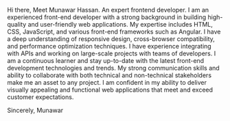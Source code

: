 Hi there,
Meet Munawar Hassan. An expert frontend developer.
I am an experienced front-end developer with a strong background in building high-quality and user-friendly web applications. My expertise includes HTML, CSS, JavaScript, and various front-end frameworks such as Angular. I have a deep understanding of responsive design, cross-browser compatibility, and performance optimization techniques. I have experience integrating with APIs and working on large-scale projects with teams of developers. I am a continuous learner and stay up-to-date with the latest front-end development technologies and trends. My strong communication skills and ability to collaborate with both technical and non-technical stakeholders make me an asset to any project. I am confident in my ability to deliver visually appealing and functional web applications that meet and exceed customer expectations.

Sincerely,
Munawar
